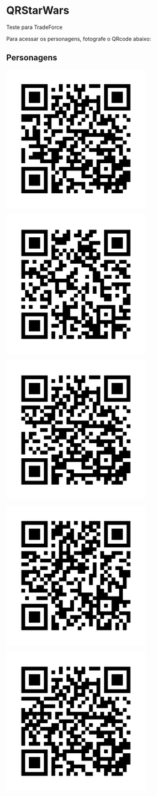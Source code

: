 # QRStarWars
Teste para TradeForce

Para acessar os personagens, fotografe o QRcode abaixo:

## Personagens
![alt text](https://raw.githubusercontent.com/xxnickfuryxx/QRStarWars/master/images/person_1.jpg)

![alt text](https://raw.githubusercontent.com/xxnickfuryxx/QRStarWars/master/images/person_2.jpg)

![alt text](https://raw.githubusercontent.com/xxnickfuryxx/QRStarWars/master/images/person_3.jpg)

![alt text](https://raw.githubusercontent.com/xxnickfuryxx/QRStarWars/master/images/person_4.jpg) 

![alt text](https://raw.githubusercontent.com/xxnickfuryxx/QRStarWars/master/images/person_5.jpg)
